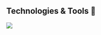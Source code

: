 ## Technologies & Tools 🔧
![](https://img.shields.io/badge/OS-Manjaro_Linux-informational?style=flat&logoColor=white&color=2bbc8a)
